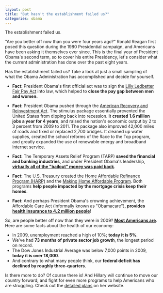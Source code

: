 ```yaml
---  
layout: post  
title: "But hasn't the establishment failed us?"  
categories: obama
---  
```

The establishment failed us. 
  
"Are you better off now than you were four years ago?" Ronald Reagan first posed this question during the 1980 Presidential campaign, and Americans have been asking it themselves ever since. This is the final year of President Obama's second term, so to cover his entire Presidency, let's consider what the current administration has done over the past eight years.

Has the establishment failed us? Take a look at just a small sampling of what the Obama Administration has accomplished and decide for yourself.

* **Fact**: President Obama's first official act was to sign the [Lilly Ledbetter Fair Pay Act](https://www.whitehouse.gov/the-press-office/2016/01/29/fact-sheet-new-steps-advance-equal-pay-seventh-anniversary-lilly) into law, which helped to **close the pay gap between men and women.**

* **Fact**: President Obama pushed through the [American Recovery and Reinvestment Act](http://www.nytimes.com/2014/02/23/opinion/sunday/what-the-stimulus-accomplished.html?_r=0). The stimulus package essentially prevented the United States from dipping back into recession. It **created 1.6 million jobs a year for 4 years**, and raised the nation's economic output by 2 to 3 percent from 2009 to 2011. The package also improved 42,000 miles of roads and fixed or replaced 2,700 bridges. It cleaned up water supplies, created the school reforms of the Race to the Top program, and greatly expanded the use of renewable energy and broadband Internet service.

* **Fact**: The Temporary Assets Relief Program (TARP) **saved the financial and banking industries**, and under President Obama's leadership, [**virtually all of the "bailout" money was paid back**](http://www.politifact.com/new-hampshire/statements/2012/oct/25/barack-obama/barack-obama-says-banks-paid-back-all-federal-bail/).

* **Fact**: The U.S. Treasury created the [Home Affordable Refinance Program (HARP)](http://www.harp.gov) and the [Making Home Affordable Program](https://www.makinghomeaffordable.gov/pages/default.aspx). Both programs **help people impacted by the mortgage crisis keep their homes**. 

* **Fact**: And perhaps President Obama's crowning achievement, the Affordable Care Act (informally known as "Obamacare"), [**provides health insurance to 4.2 million people**](http://www.politico.com/story/2014/03/obamacare-affordable-care-act-104540)!

So, are people better off now than they were in 2009? [**Most Americans are**](http://www.nytimes.com/2016/05/01/magazine/president-obama-weighs-his-economic-legacy.html?_r=0). Here are some facts about the health of our economy:

* In 2009, unemployment reached a high of 10%; **today it is 5%**.
* We've had **73 months of private sector job growth**, the longest period on record.
* The Dow Jones Industrial Average was below 7,000 points in 2009, **today it is over 18,000**.
* And contrary to what many people think, our **federal deficit has declined by roughly three-quarters**.

Is there more to do? Of course there is! And Hillary will continue to move our country forward, and fight for even more programs to help Americans who are struggling. Check out the [detailed plans](http://www.hillaryclinton.com) on her website.
